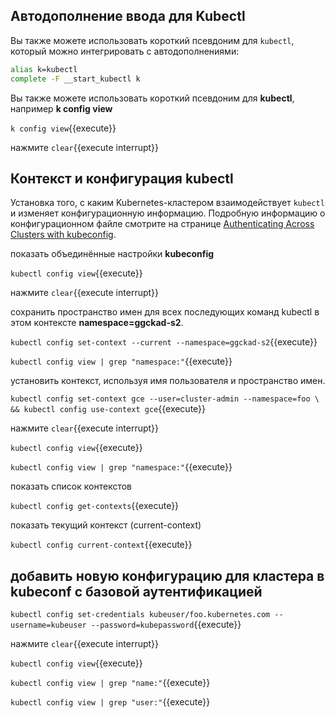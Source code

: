 
## Автодополнение ввода для Kubectl

Вы также можете использовать короткий псевдоним для `kubectl`, который можно интегрировать с автодополнениями:

```bash
alias k=kubectl
complete -F __start_kubectl k
```

Вы также можете использовать короткий псевдоним для **kubectl**, например **k config view**

`k config view`{{execute}}

нажмите ```clear```{{execute interrupt}} 

## Контекст и конфигурация kubectl

Установка того, с каким Kubernetes-кластером взаимодействует `kubectl` и изменяет конфигурационную информацию. Подробную информацию о конфигурационном файле смотрите на странице [Authenticating Across Clusters with kubeconfig](/docs/tasks/access-application-cluster/configure-access-multiple-clusters/).


показать объединённые настройки **kubeconfig**

`kubectl config view`{{execute}}

нажмите ```clear```{{execute interrupt}} 

сохранить пространство имен для всех последующих команд kubectl в этом контексте **namespace=ggckad-s2**. 

`kubectl config set-context --current --namespace=ggckad-s2`{{execute}}

`kubectl config view | grep "namespace:"`{{execute}}

установить контекст, используя имя пользователя и пространство имен.

`kubectl config set-context gce --user=cluster-admin --namespace=foo \
  && kubectl config use-context gce`{{execute}}

нажмите ```clear```{{execute interrupt}} 

`kubectl config view`{{execute}}

`kubectl config view | grep "namespace:"`{{execute}}

показать список контекстов

`kubectl config get-contexts`{{execute}}

показать текущий контекст (current-context)

`kubectl config current-context`{{execute}}

## добавить новую конфигурацию для кластера в kubeconf с базовой аутентификацией

`kubectl config set-credentials kubeuser/foo.kubernetes.com --username=kubeuser --password=kubepassword`{{execute}}

нажмите ```clear```{{execute interrupt}} 

`kubectl config view`{{execute}}

`kubectl config view | grep "name:"`{{execute}}

`kubectl config view | grep "user:"`{{execute}}


